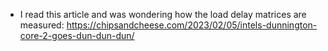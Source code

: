 - I read this article and was wondering how the load delay matrices
  are measured:
  https://chipsandcheese.com/2023/02/05/intels-dunnington-core-2-goes-dun-dun-dun/